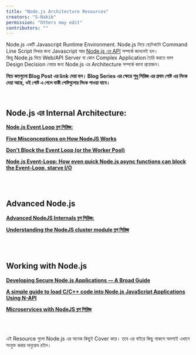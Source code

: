 ```yaml
---
title: "Node.js Architecture Resources"
creators: "S-Nakib"
permission: "Others may edit"
contributors: ""
---
```


Node.js একটি Javascript Runtime Environment. Node.js নিয়ে ছোটখাটো Command Line Script লিখার জন্য Javascript আর [Node.js এর API](https://nodejs.org/dist/latest/docs/api/) সম্পর্কে জানলেই হল।  
কিন্তু Node.js দিয়ে Web/API Server বা কোন Complex Application তৈরি করতে ভাল Design Decision নেয়ার জন্য Node.js এর Architecture সম্পর্কে জানা প্রয়োজন।

<b>নিচে কতগুলো Blog Post এর link দেয়া হল। Blog Series এর ক্ষেত্রে শুধু সিরিজ এর প্রথম পোষ্ট এর লিংক দেয়া আছে, ওই পোষ্ট এ গেলে বাকী পোষ্টগুলোর লিংক পাওয়া যাবে।</b>

<br/>

## Node.js এর Internal Architecture:

<b>[Node.js Event Loop ব্লগ সিরিজ: ](https://blog.insiderattack.net/event-loop-and-the-big-picture-nodejs-event-loop-part-1-1cb67a182810)</b>

<b>[Five Misconceptions on How NodeJS Works](https://blog.insiderattack.net/five-misconceptions-on-how-nodejs-works-edfb56f7b3a6)</b>

<b>[Don't Block the Event Loop (or the Worker Pool)](https://nodejs.org/en/docs/guides/dont-block-the-event-loop)</b>

<b>[Node.js Event-Loop: How even quick Node.js async functions can block the Event-Loop, starve I/O](https://snyk.io/blog/nodejs-how-even-quick-async-functions-can-block-the-event-loop-starve-io/)</b>

<br/><br/>

## Advanced Node.js

<b>[Advanced NodeJS Internals ব্লগ সিরিজ: ](https://blog.insiderattack.net/crossing-the-js-c-boundary-advanced-nodejs-internals-part-1-cb52957758d8)</b>

<b>[Understanding the NodeJS cluster module ব্লগ সিরিজ](https://dev.to/acanimal/understanding-the-nodejs-cluster-module-14-2bi)</b>

<br/><br/>

## Working with Node.js

<b>[Developing Secure Node.js Applications — A Broad Guide](https://blog.insiderattack.net/developing-secure-node-js-applications-a-broad-guide-286afdec69ce)</b>

<b>[A simple guide to load C/C++ code into Node.js JavaScript Applications Using N-API](https://medium.com/jspoint/a-simple-guide-to-load-c-c-code-into-node-js-javascript-applications-3fcccf54fd32)</b>

<b/>[Microservices with NodeJS ব্লগ সিরিজ](https://blog.insiderattack.net/bunyan-json-logs-with-fluentd-and-graylog-187a23b49540)</b>

<br/><br/>

এই Resource গুলো Node.js এর অনেক কিছুই Cover করে। তবে এর বাইরে কিছু থাকলে অবশ্যই এখানে সংযুক্ত করার অনুরোধ রইল।
